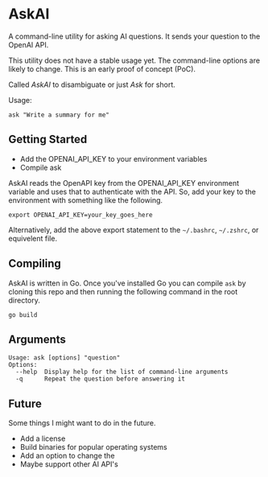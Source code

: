 # AskAI

A command-line utility for asking AI questions.  It sends your question to the OpenAI API.

This utility does not have a stable usage yet. The command-line options are likely to change. This is an early proof of concept (PoC).

Called _AskAI_ to disambiguate or just _Ask_ for short.

Usage:
```
ask "Write a summary for me"
```


## Getting Started

- Add the OPENAI_API_KEY to your environment variables
- Compile ask

AskAI reads the OpenAPI key from the OPENAI_API_KEY environment variable and uses that to authenticate with the API. So, add your key to the environment with something like the following.

```
export OPENAI_API_KEY=your_key_goes_here
```

Alternatively, add the above export statement to the `~/.bashrc`, `~/.zshrc`, or equivelent file.


## Compiling

AskAI is written in Go. Once you've installed Go you can compile `ask` by cloning this repo and then running the following command in the root directory.

```
go build
```


## Arguments

```
Usage: ask [options] "question"
Options:
  --help  Display help for the list of command-line arguments
  -q      Repeat the question before answering it
```


## Future

Some things I might want to do in the future.

- Add a license
- Build binaries for popular operating systems
- Add an option to change the 
- Maybe support other AI API's
